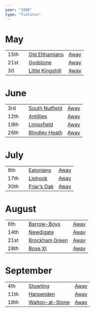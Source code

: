 ```yaml
---
year: "1988"
type: "fixtures"
---
```


# May

|  |  |  |  |
|:---|:---|:---|:---|
| 15th |  | [Old Elthamians](/1988/old-elthamians) | [Away](https://goo.gl/maps/FQbBNZQTFggEmhfv9) |
| 21st |  | [Godstone](/1988/godstone) | [Away]() |
| 30 |  | [Little Kingshill](/1988/little-kingshill) | [Away]() |


# June

|  |  |  |  |
|:---|:---|:---|:---|
| 3rd |  | [South Nutfield](/1988/south-nutfield) | [Away]() |
| 12th |  | [Antillies](/1988/antillies) | [Away]() |
| 19th |  | [Limpsfield](/1988/limpsfield) | [Away](https://goo.gl/maps/cQfMoSXGaenFajMf7) |
| 26th |  | [Blindley Heath](/1988/blindley-heath) | [Away]() |

# July

|  |  |  |  |
|:---|:---|:---|:---|
| 9th |  | [Ealonians](/1988/ealonians) | [Away]() |
| 17th |  | [Liphook](/1988/liphook) | [Away]() |
| 30th |  | [Friar’s Oak](/1988/friars-oak) | [Away]() |


# August

|  |  |  |  |
|:---|:---|:---|:---|
| 6th |  | [Barrow-Boys](/1988/barrow-boys) | [Away]() |
| 14th |  | [Newdigate](/1988/newdigate) | [Away](https://goo.gl/maps/9uAr2nHj19CJDEjw6) |
| 21st |  | [Brockham Green](/1988/brockham-green) | [Away]() |
| 28th |  | [Bose XI](/1988/bose-xi) | [Away]() |


# September

|  |  |  |  |
|:---|:---|:---|:---|
| 4th |  | [Stowting](/1988/stowting) | [Away](https://goo.gl/maps/3Br4woRQXRqh9Uje8) |
| 11th |  | [Harpenden](/1988/harpenden) | [Away]() |
| 18th |  | [Watton-at-Stone](/1988/watton-at-stone) | [Away](https://goo.gl/maps/JPBQawMsjLgYtVHk9) |
